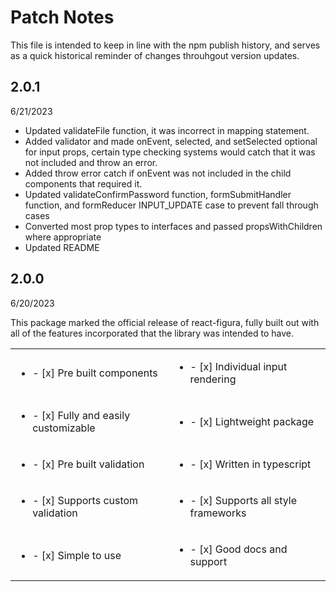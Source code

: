 # Patch Notes

This file is intended to keep in line with the npm publish history, and serves as a quick historical reminder of changes throuhgout version updates.

## 2.0.1
6/21/2023<br>

- Updated validateFile function, it was incorrect in mapping statement.
- Added validator and made onEvent, selected, and setSelected optional for input props, certain type checking systems would catch that it was not included and throw an error.
- Added throw error catch if onEvent was not included in the child components that required it.
- Updated validateConfirmPassword function, formSubmitHandler function, and formReducer INPUT_UPDATE case to prevent fall through cases
- Converted most prop types to interfaces and passed propsWithChildren where appropriate
- Updated README

## 2.0.0
6/20/2023<br>

This package marked the official release of react-figura, fully built out with all of the features incorporated that the library was intended to have.

<table align="center">
  <tr> <td> <ul><li>- [x] Pre built components</li></ul> </td>              <td> <ul><li>- [x] Individual input rendering</li></ul>    </td> </tr>
  <tr> <td> <ul><li>- [x] Fully and easily customizable</li></ul> </td>     <td> <ul><li>- [x] Lightweight package</li></ul>           </td> </tr>
  <tr> <td> <ul><li>- [x] Pre built validation</li></ul>  </td>             <td> <ul><li>- [x] Written in typescript</li></ul>         </td> </tr>
  <tr> <td> <ul><li>- [x] Supports custom validation</li></ul> </td>        <td> <ul><li>- [x] Supports all style frameworks</li></ul> </td> </tr>
  <tr> <td> <ul><li>- [x] Simple to use</li></ul> </td>                     <td> <ul><li>- [x] Good docs and support</li></ul>         </td> </tr>
</table>